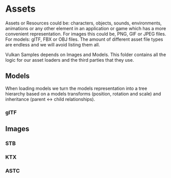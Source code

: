# Assets

Assets or Resources could be: characters, objects, sounds, environments, animations or any other element in an application or game which has a more convenient representation. For images this could be, PNG, GIF or JPEG files. For models: glTF, FBX or OBJ files. The amount of different asset file types are endless and we will avoid listing them all.

Vulkan Samples depends on Images and Models. This folder contains all the logic for our asset loaders and the third parties that they use.

## Models

When loading models we turn the models representation into a tree hierarchy based on a models transforms (position, rotation and scale) and inheritance (parent <-> child relationships). 

### glTF

## Images

### STB

### KTX

### ASTC

